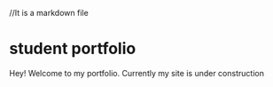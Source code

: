 //It is a markdown file

# student portfolio

Hey! Welcome to my portfolio.
Currently my site is under construction